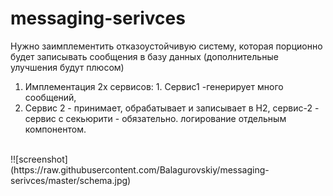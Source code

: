# messaging-serivces
Нужно заимплементить отказоустойчивую систему, которая порционно будет записывать сообщения в базу данных (дополнительные улучшения будут плюсом)
1. Имплементация 2х сервисов: 1. Сервис1 -генерирует много сообщений,  
2. Сервис 2 - принимает, обрабатывает и записывает в Н2, сервис-2 - сервис с секьюрити - обязательно. 
логирование отдельным компонентом.
<br/>
!![screenshot](https://raw.githubusercontent.com/Balagurovskiy/messaging-serivces/master/schema.jpg)
